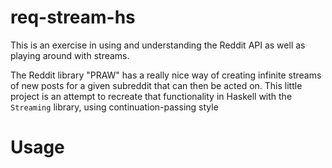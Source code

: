 # req-stream-hs

This is an exercise in using and understanding the Reddit API as well as playing
around with streams.

The Reddit library "PRAW" has a really nice way of creating infinite streams of
new posts for a given subreddit that can then be acted on. This little project
is an attempt to recreate that functionality in Haskell with the `Streaming`
library, using continuation-passing style

# Usage

```
```
